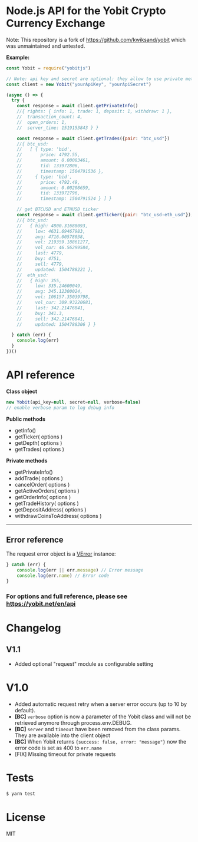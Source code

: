 Node.js API for the Yobit Crypto Currency Exchange
===============

Note: This repository is a fork of https://github.com/kwiksand/yobit which was unmaintained and untested.

**Example:**
```js
const Yobit = require("yobitjs")

// Note: api key and secret are optional: they allow to use private methods
const client = new Yobit("yourApiKey", "yourApiSecret")

(async () => {
  try {
    const response = await client.getPrivateInfo()
    //{ rights: { info: 1, trade: 1, deposit: 1, withdraw: 1 },
    //  transaction_count: 4,
    //  open_orders: 1,
    //  server_time: 1519153843 } }

    const response = await client.getTrades({pair: "btc_usd"})
    //{ btc_usd:
    //   [ { type: 'bid',
    //       price: 4792.55,
    //       amount: 0.00083461,
    //       tid: 133972806,
    //       timestamp: 1504791536 },
    //     { type: 'bid',
    //       price: 4792.49,
    //       amount: 0.00208659,
    //       tid: 133972796,
    //       timestamp: 1504791524 } ] }

    // get BTCUSD and ETHUSD ticker
    const response = await client.getTicker({pair: "btc_usd-eth_usd"});
    //{ btc_usd:
    //   { high: 4800.31688093,
    //     low: 4631.69467983,
    //     avg: 4716.00578038,
    //     vol: 219359.18861277,
    //     vol_cur: 46.56299584,
    //     last: 4779,
    //     buy: 4751,
    //     sell: 4779,
    //     updated: 1504788221 },
    //  eth_usd:
    //   { high: 355,
    //     low: 335.24600049,
    //     avg: 345.12300024,
    //     vol: 106157.35039798,
    //     vol_cur: 309.93220681,
    //     last: 342.21476841,
    //     buy: 341.3,
    //     sell: 342.21476841,
    //     updated: 1504788306 } }

  } catch (err) {
    console.log(err)
  }
})()
```

# API reference

**Class object**

```js
new Yobit(api_key=null, secret=null, verbose=false)
// enable verbose param to log debug info
```


**Public methods**
- getInfo()
- getTicker( options )
- getDepth( options )
- getTrades( options )

**Private methods**
- getPrivateInfo()
- addTrade( options )
- cancelOrder( options )
- getActiveOrders( options )
- getOrderInfo( options )
- getTradeHistory( options )
- getDepositAddress( options )
- withdrawCoinsToAddress( options )

---
## Error reference

The request error object is a [VError](https://github.com/joyent/node-verror) instance:

```js
} catch (err) {
    console.log(err || err.message) // Error message
    console.log(err.name) // Error code
}
```

### For options and full reference, please see https://yobit.net/en/api

# Changelog

## V1.1

- Added optional "request" module as configurable setting

# V1.0

- Added automatic request retry when a server error occurs (up to 10 by default).
- **[BC]** `verbose` option is now a parameter of the Yobit class and will not be retrieved anymore through process.env.DEBUG.
- **[BC]** `server` and `timeout` have been removed from the class params. They are available into the client object
- **[BC]** When Yobit returns `{success: false, error: "message"}` now the error code is set as 400 to `err.name`
- [FIX] Missing timeout for private requests

# Tests

```bash
$ yarn test
```

# License

MIT
